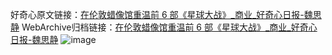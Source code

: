 好奇心原文链接：[在伦敦蜡像馆重温前 6 部《星球大战》_商业_好奇心日报-魏思静](https://www.qdaily.com/articles/5958.html)
WebArchive归档链接：[在伦敦蜡像馆重温前 6 部《星球大战》_商业_好奇心日报-魏思静](http://web.archive.org/web/20190623165719/https://www.qdaily.com/articles/5958.html)
![image](http://ww3.sinaimg.cn/large/007d5XDply1g3whe43cddj30u03mj7wh)